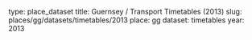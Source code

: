 type: place_dataset
title: Guernsey / Transport Timetables (2013)
slug: places/gg/datasets/timetables/2013
place: gg
dataset: timetables
year: 2013
